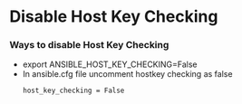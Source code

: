 # Disable Host Key Checking

### Ways to disable Host Key Checking
 - export ANSIBLE_HOST_KEY_CHECKING=False
 - In ansible.cfg file uncomment hostkey checking as false
   ```
   host_key_checking = False
   ```
